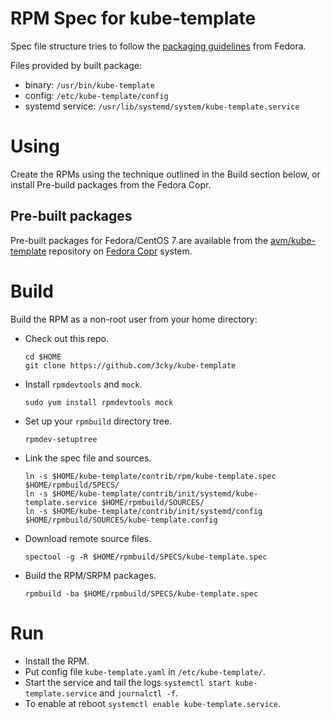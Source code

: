 # RPM Spec for kube-template

Spec file structure tries to follow the [packaging guidelines](https://docs.fedoraproject.org/en-US/packaging-guidelines/) from Fedora.

Files provided by built package:

* binary: `/usr/bin/kube-template`
* config: `/etc/kube-template/config`
* systemd service: `/usr/lib/systemd/system/kube-template.service`

# Using

Create the RPMs using the technique outlined in the Build section below, or install Pre-build packages from the Fedora Copr.

## Pre-built packages

Pre-built packages for Fedora/CentOS 7 are available from the [avm/kube-template](https://copr.fedorainfracloud.org/coprs/avm/kube-template/) repository on [Fedora Copr](https://copr.fedoraproject.org/coprs/) system.

# Build

Build the RPM as a non-root user from your home directory:

* Check out this repo.
    ```
    cd $HOME
    git clone https://github.com/3cky/kube-template
    ```

* Install `rpmdevtools` and `mock`.
    ```
    sudo yum install rpmdevtools mock
    ```

* Set up your `rpmbuild` directory tree.
    ```
    rpmdev-setuptree
    ```

* Link the spec file and sources.
    ```
    ln -s $HOME/kube-template/contrib/rpm/kube-template.spec $HOME/rpmbuild/SPECS/
    ln -s $HOME/kube-template/contrib/init/systemd/kube-template.service $HOME/rpmbuild/SOURCES/
    ln -s $HOME/kube-template/contrib/init/systemd/config $HOME/rpmbuild/SOURCES/kube-template.config
    ```

* Download remote source files.
    ```
    spectool -g -R $HOME/rpmbuild/SPECS/kube-template.spec
    ```

* Build the RPM/SRPM packages.
    ```
    rpmbuild -ba $HOME/rpmbuild/SPECS/kube-template.spec
    ```

# Run

* Install the RPM.
* Put config file `kube-template.yaml` in `/etc/kube-template/`.
* Start the service and tail the logs `systemctl start kube-template.service` and `journalctl -f`.
* To enable at reboot `systemctl enable kube-template.service`.
